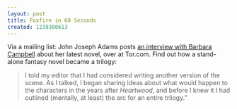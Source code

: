 ```yaml
---
layout: post
title: Foxfire in 60 Seconds
created: 1238380613
---
```

Via a mailing list:  John Joseph Adams posts [an interview with Barbara Campbell](http://www.tor.com:80/index.php?option=com_content&view=blog&id=19059) about her latest novel, over at Tor.com.  Find out how a stand-alone fantasy novel became a trilogy:

>  I told my editor that I had considered writing another version of the scene. As I talked, I began sharing ideas about what would happen to the characters in the years after *Heartwood*, and before I knew it I had outlined (mentally, at least) the arc for an entire trilogy.”
